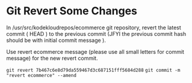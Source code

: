 # Git Revert Some Changes
In /usr/src/kodekloudrepos/ecommerce git repository, revert the latest commit ( HEAD ) to the previous commit (JFYI the previous commit hash should be with initial commit message ).

Use revert ecommerce message (please use all small letters for commit message) for the new revert commit.

`git revert 7b467c6e8d79da559467d3c687151fff5684d288`
`git commit -m "revert ecommerce" --amend`